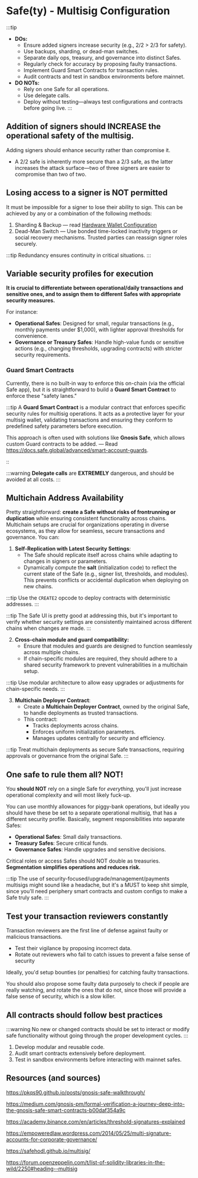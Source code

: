 # Safe(ty) - Multisig Configuration

:::tip
- **DOs:**
    - Ensure added signers increase security (e.g., 2/2 > 2/3 for safety).
    - Use backups, sharding, or dead-man switches.
    - Separate daily ops, treasury, and governance into distinct Safes.
    - Regularly check for accuracy by proposing faulty transactions.
    - Implement Guard Smart Contracts for transaction rules.
    - Audit contracts and test in sandbox environments before mainnet.
- **DO NOTs:**
    - Rely on one Safe for all operations.
    - Use delegate calls.
    - Deploy without testing—always test configurations and contracts before going live.
:::

## Addition of signers should INCREASE the operational safety of the multisig.

Adding signers should enhance security rather than compromise it. 

- A 2/2 safe is inherently more secure than a 2/3 safe, as the latter increases the attack surface—two of three signers are easier to compromise than two of two.

## Losing access to a signer is NOT permitted

It must be impossible for a signer to lose their ability to sign. This can be achieved by any or a combination of the following methods:

1. Sharding & Backup — read [Hardware Wallet Configuration](./hardware-requirements.md) 
2. Dead-Man Switch — Use bonded time-locked inactivity triggers or social recovery mechanisms. Trusted parties can reassign signer roles securely.

:::tip
Redundancy ensures continuity in critical situations.
:::

## Variable security profiles for execution

**It is crucial to differentiate between operational/daily transactions and sensitive ones, and to assign them to different Safes with appropriate security measures.**

For instance:

- **Operational Safes**: Designed for small, regular transactions (e.g., monthly payments under $1,000), with lighter approval thresholds for convenience.
- **Governance or Treasury Safes**: Handle high-value funds or sensitive actions (e.g., changing thresholds, upgrading contracts) with stricter security requirements.

### Guard Smart Contracts

Currently, there is no built-in way to enforce this on-chain (via the official Safe app), but it is straightforward to build a **Guard Smart Contract** to enforce these "safety lanes."

:::tip
A **Guard Smart Contract** is a modular contract that enforces specific security rules for multisig operations. It acts as a protective layer for your multisig wallet, validating transactions and ensuring they conform to predefined safety parameters before execution. 

This approach is often used with solutions like **Gnosis Safe**, which allows custom Guard contracts to be added. — Read https://docs.safe.global/advanced/smart-account-guards. 

::

:::warning
**Delegate calls** are **EXTREMELY** dangerous, and should be avoided at all costs.
:::

## Multichain Address Availability

Pretty straightforward: **create a Safe without risks of frontrunning or duplication** while ensuring consistent functionality across chains. Multichain setups are crucial for organizations operating in diverse ecosystems, as they allow for seamless, secure transactions and governance. You can:

1. **Self-Replication with Latest Security Settings**:
    - The Safe should replicate itself across chains while adapting to changes in signers or parameters.
    - Dynamically compute the **salt** (initialization code) to reflect the current state of the Safe (e.g., signer list, thresholds, and modules). This prevents conflicts or accidental duplication when deploying on new chains.
    
:::tip
    Use the `CREATE2` opcode to deploy contracts with deterministic addresses. 
:::
    
:::tip
The Safe UI is pretty good at addressing this, but it's important to verify whether security settings are consistently maintained across different chains when changes are made.
:::
    
2. **Cross-chain module and guard compatibility:**
    - Ensure that modules and guards are designed to function seamlessly across multiple chains.
    - If chain-specific modules are required, they should adhere to a shared security framework to prevent vulnerabilities in a multichain setup.
    
:::tip
    Use modular architecture to allow easy upgrades or adjustments for chain-specific needs.
:::
    
3. **Multichain Deployer Contract**:
    - Create a **Multichain Deployer Contract**, owned by the original Safe, to handle deployments as trusted transactions.
    - This contract:
        - Tracks deployments across chains.
        - Enforces uniform initialization parameters.
        - Manages updates centrally for security and efficiency.

:::tip
Treat multichain deployments as secure Safe transactions, requiring approvals or governance from the original Safe.
:::

## One safe to rule them all? NOT!

You **should NOT** rely on a single Safe for *everything,* you'll just increase operational complexity and will most likely fuck-up. 

You can use monthly allowances for piggy-bank operations, but ideally you should have these be set to a separate operational multisig, that has a different security profile. Basically, segment responsibilities into separate Safes: 

- **Operational Safes**: Small daily transactions.
- **Treasury Safes**: Secure critical funds.
- **Governance Safes**: Handle upgrades and sensitive decisions.

Critical roles or access Safes should NOT double as treasuries. **Segmentation simplifies operations and reduces risk.**

:::tip
The use of security-focused/upgrade/management/payments multisigs might sound like a headache, but it's a MUST to keep shit simple, since you'll need periphery smart contracts and custom configs to make a Safe truly safe. 
:::

## Test your transaction reviewers constantly

Transaction reviewers are the first line of defense against faulty or malicious transactions.

- Test their vigilance by proposing incorrect data.
- Rotate out reviewers who fail to catch issues to prevent a false sense of security

Ideally, you'd setup bounties (or penalties) for catching faulty transactions. 

You should also propose some faulty data purposely to check if people are really watching, and rotate the ones that do not, since those will provide a false sense of security, which is a slow killer.

## All contracts should follow best practices

:::warning
No new or changed contracts should be set to interact or modify safe functionality without going through the proper development cycles.
:::

1. Develop modular and reusable code.
2. Audit smart contracts extensively before deployment.
3. Test in sandbox environments before interacting with mainnet safes.

## Resources (and sources)

https://pkqs90.github.io/posts/gnosis-safe-walkthrough/

https://medium.com/gnosis-pm/formal-verification-a-journey-deep-into-the-gnosis-safe-smart-contracts-b00daf354a9c

https://academy.binance.com/en/articles/threshold-signatures-explained

https://empoweredlaw.wordpress.com/2014/05/25/multi-signature-accounts-for-corporate-governance/

https://safehodl.github.io/multisig/

https://forum.openzeppelin.com/t/list-of-solidity-libraries-in-the-wild/2250#heading--multisig